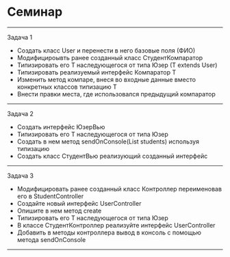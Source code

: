 # Семинар
-------
Задача 1
- Создать класс User и перенести в него базовые поля (ФИО)
- Модифицироывть ранее созданный класс СтудентКомпаратор
- Типизировать его Т наследующегося от типа Юзер (Т extends User)
- Типизировать реализуемый интерфейс Компаратор Т
- Изменить метод компаре, внеся во входные данные вместо конкретных классов типизацию Т
- Внести правки места, где использовался предыдущий компаратор
---------
Задача 2
- Создать интерфейс ЮзерВью
- Типизировать его T наследующегося от типа Юзер
- Создать в нем метод sendOnConsole(List<Student> students) используя типизацию
- Создать класс СтудентВью реализующий созданный интерфейс
---------
Задача 3
- Модифицировать ранее созданный класс Контроллер переименовав его в StudentController
- Создайте новый интерфейс UserController
- Опишите в нем метод create
- Типизировать его T наследующегося от типа Юзер
- В классе СтудентКонтроллер реализуйте интерфейс UserController
- Добавить в методы контроллера вывод в консоль с помощью метода sendOnConsole
---------
